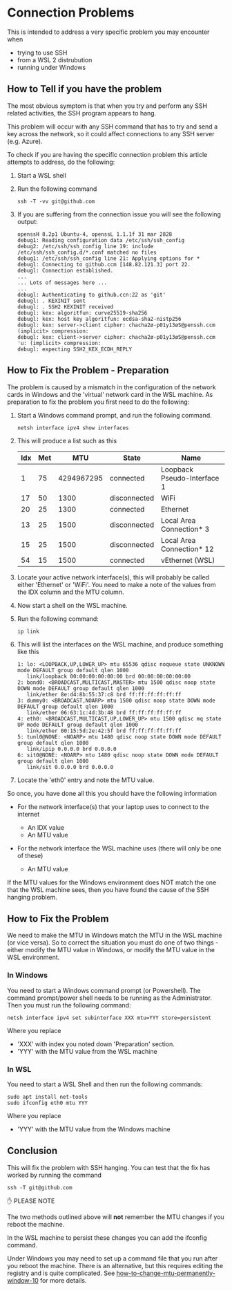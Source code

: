# Connection Problems

This is intended to address a very specific problem you may encounter when

- trying to use SSH
- from a WSL 2 distrubution
- running under Windows

## How to Tell if you have the problem

The most obvious symptom is that when you try and perform any SSH related activities, the SSH program appears to hang.

This problem will occur with any SSH command that has to try and send a key across the network, so it could affect connections to any SSH server (e.g. Azure).

To check if you are having the specific connection problem this article attempts to address, do the following:

1. Start a WSL shell
2. Run the following command

   ```text
   ssh -T -vv git@github.com
   ```

3. If you are suffering from the connection issue you will see the following output:

   ```text
   openssH 8.2p1 Ubuntu-4, openssL 1.1.1f 31 mar 2828
   debug1: Reading configuration data /etc/ssh/ssh_config
   debug2: /etc/ssh/ssh_config line 19: include /etc/ssh/ssh_config.d/*.conf matched no files
   debug1: /etc/ssh/ssh_config line 21: Applying options for *
   debugl: Connecting to github.ccm [148.82.121.3] port 22.
   debugl: Connection established.
   ...
   ... Lots of messages here ...
   ...
   debugl: Authenticating to github.ccn:22 as 'git'
   debugl: . KEXINIT sent
   debugl: . SSH2 KEXINIT received
   debugl: kex: algoritfun: curve25519-sha256
   debugl: kex: host key algoritfun: ecdsa-sha2-nistp256
   debugl: kex: server->client cipher: chacha2ø-p01y13øS@penssh.ccm (implicit> compression:
   debugl: kex: client->server cipher: chacha2ø-p01y13øS@penssh.ccm 'u: (implicit> compression:
   debugl: expecting SSH2_KEX_ECDH_REPLY
   ```

## How to Fix the Problem - Preparation

The problem is caused by a mismatch in the configuration of the network cards in Windows and the 'virtual' network card in the WSL machine.  As preparation to fix the problem you first need to do the following:

1. Start a Windows command prompt, and run the following command.

   ```text
   netsh interface ipv4 show interfaces
   ```

2. This will produce a list such as this

   |Idx|   Met    |   MTU    |    State     |         Name                |
   |---|----------|----------|--------------|-----------------------------|
   |  1|        75|4294967295|     connected| Loopback Pseudo-Interface 1 |
   | 17|        50|      1300|  disconnected| WiFi                        |
   | 20|        25|      1300|     connected| Ethernet                    |
   | 13|        25|      1500|  disconnected| Local Area Connection* 3    |
   | 15|        25|      1500|  disconnected| Local Area Connection* 12   |
   | 54|        15|      1500|     connected| vEthernet (WSL)             |

3. Locate your active network interface(s), this will probably be called either 'Ethernet' or 'WiFi'.  You need to make a note of the values from the IDX column and the MTU column.
4. Now start a shell on the WSL machine.
5. Run the following command:

   ```text
   ip link
   ```

6. This will list the interfaces on the WSL machine, and produce something like this

   ```text
   1: lo: <LOOPBACK,UP,LOWER_UP> mtu 65536 qdisc noqueue state UNKNOWN mode DEFAULT group default qlen 1000
      link/loopback 00:00:00:00:00:00 brd 00:00:00:00:00:00
   2: bond0: <BROADCAST,MULTICAST,MASTER> mtu 1500 qdisc noop state DOWN mode DEFAULT group default qlen 1000
      link/ether 8e:d4:8b:55:37:c8 brd ff:ff:ff:ff:ff:ff
   3: dummy0: <BROADCAST,NOARP> mtu 1500 qdisc noop state DOWN mode DEFAULT group default qlen 1000
      link/ether 06:63:1c:4d:3b:48 brd ff:ff:ff:ff:ff:ff
   4: eth0: <BROADCAST,MULTICAST,UP,LOWER_UP> mtu 1500 qdisc mq state UP mode DEFAULT group default qlen 1000
      link/ether 00:15:5d:2e:42:5f brd ff:ff:ff:ff:ff:ff
   5: tunl0@NONE: <NOARP> mtu 1480 qdisc noop state DOWN mode DEFAULT group default qlen 1000
      link/ipip 0.0.0.0 brd 0.0.0.0
   6: sit0@NONE: <NOARP> mtu 1480 qdisc noop state DOWN mode DEFAULT group default qlen 1000
      link/sit 0.0.0.0 brd 0.0.0.0
   ```

7. Locate the 'eth0' entry and note the MTU value.

So once, you have done all this you should have the following information

- For the network interface(s) that your laptop uses to connect to the internet
  - An IDX value
  - An MTU value

- For the network interface the WSL machine uses (there will only be one of these)
  - An MTU value

If the MTU values for the Windows environment does NOT match the one that the WSL machine sees, then you have found the cause of the SSH hanging problem.

## How to Fix the Problem

We need to make the MTU in Windows match the MTU in the WSL machine (or vice versa).  So to correct the situation you must do one of two things - either modify the MTU value in Windows, or modify the MTU value in the WSL environment.

### In Windows

You need to start a Windows command prompt (or Powershell).  The command prompt/power shell needs to be running as the Administrator.  Then you must run the following command:

```text
netsh interface ipv4 set subinterface XXX mtu=YYY store=persistent
```

Where you replace

- 'XXX' with index you noted down 'Preparation' section.
- 'YYY' with the MTU value from the WSL machine

### In WSL

You need to start a WSL Shell and then run the following commands:

```text
sudo apt install net-tools
sudo ifconfig eth0 mtu YYY
```

Where you replace

- 'YYY' with the MTU value from the Windows machine

## Conclusion

This will fix the problem with SSH hanging.  You can test that the fix has worked by running the command

```text
ssh -T git@github.com
```

:hand: PLEASE NOTE

The two methods outlined above will **not** remember the MTU changes if you reboot the machine.

In the WSL machine to persist these changes you can add the ifconfig command.

Under Windows you may need to set up a command file that you run after you reboot the machine.  There is an alternative, but this requires editing the registry and is quite complicated.  See [how-to-change-mtu-permanently-window-10](how-to-change-mtu-permanently-window-10.md) for more details.
